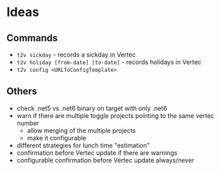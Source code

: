 # Ideas

## Commands

* `t2v sickday` - records a sickday in Vertec
* `t2v holiday [from-date] [to-date]` - records holidays in Vertec
* `t2v config <URLToConfigTemplate>`

## Others

* check .net5 vs .net6 binary on target with only .net6
* warn if there are multiple toggle projects pointing to the same vertec number
  * allow merging of the multiple projects
  * make it configurable
* different strategies for lunch time "estimation"
* confirmation before Vertec update if there are warnings
* configurable confirmation before Vertec update always/never
